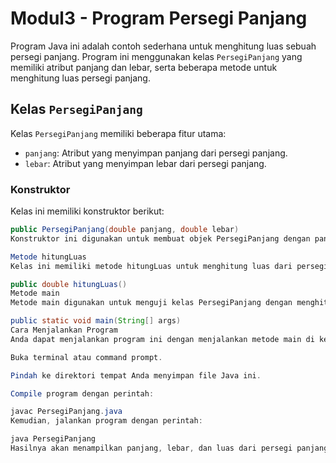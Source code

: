 # Modul3 - Program Persegi Panjang

Program Java ini adalah contoh sederhana untuk menghitung luas sebuah persegi panjang. Program ini menggunakan kelas `PersegiPanjang` yang memiliki atribut panjang dan lebar, serta beberapa metode untuk menghitung luas persegi panjang.

## Kelas `PersegiPanjang`

Kelas `PersegiPanjang` memiliki beberapa fitur utama:

- `panjang`: Atribut yang menyimpan panjang dari persegi panjang.
- `lebar`: Atribut yang menyimpan lebar dari persegi panjang.

### Konstruktor

Kelas ini memiliki konstruktor berikut:

```java
public PersegiPanjang(double panjang, double lebar)
Konstruktor ini digunakan untuk membuat objek PersegiPanjang dengan panjang dan lebar tertentu.

Metode hitungLuas
Kelas ini memiliki metode hitungLuas untuk menghitung luas dari persegi panjang:

public double hitungLuas()
Metode main
Metode main digunakan untuk menguji kelas PersegiPanjang dengan menghitung luas dari sebuah persegi panjang yang diberikan panjang dan lebarnya. Hasilnya akan ditampilkan di layar.

public static void main(String[] args)
Cara Menjalankan Program
Anda dapat menjalankan program ini dengan menjalankan metode main di kelas PersegiPanjang. Berikut adalah contoh cara menjalankannya:

Buka terminal atau command prompt.

Pindah ke direktori tempat Anda menyimpan file Java ini.

Compile program dengan perintah:

javac PersegiPanjang.java
Kemudian, jalankan program dengan perintah:

java PersegiPanjang
Hasilnya akan menampilkan panjang, lebar, dan luas dari persegi panjang.